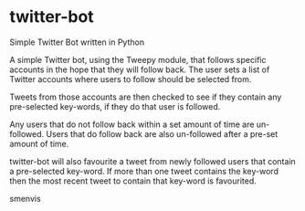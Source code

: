 twitter-bot
===========

Simple Twitter Bot written in Python

A simple Twitter bot, using the Tweepy module, that follows specific
accounts in the hope that they will follow back. The user sets a list
of Twitter accounts where users to follow should be selected from.

Tweets from those accounts are then checked to see if they contain any
pre-selected key-words, if they do that user is followed.

Any users that do not follow back within a set amount of time are un-
followed. Users that do follow back are also un-followed after a pre-set
amount of time.

twitter-bot will also favourite a tweet from newly followed users that
contain a pre-selected key-word. If more than one tweet contains the
key-word then the most recent tweet to contain that key-word is
favourited.

smenvis
